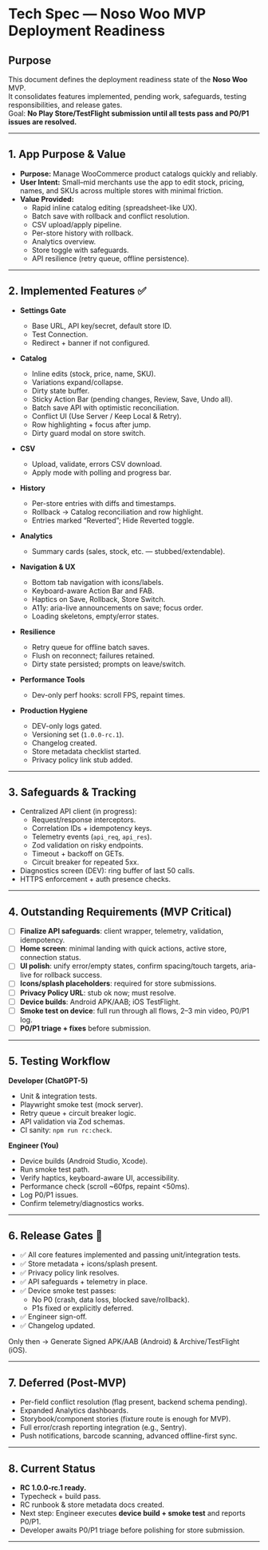 # Tech Spec — Noso Woo MVP Deployment Readiness

## Purpose
This document defines the deployment readiness state of the **Noso Woo** MVP.  
It consolidates features implemented, pending work, safeguards, testing responsibilities, and release gates.  
Goal: **No Play Store/TestFlight submission until all tests pass and P0/P1 issues are resolved.**

---

## 1. App Purpose & Value
- **Purpose:** Manage WooCommerce product catalogs quickly and reliably.  
- **User Intent:** Small–mid merchants use the app to edit stock, pricing, names, and SKUs across multiple stores with minimal friction.  
- **Value Provided:**  
  - Rapid inline catalog editing (spreadsheet-like UX).  
  - Batch save with rollback and conflict resolution.  
  - CSV upload/apply pipeline.  
  - Per-store history with rollback.  
  - Analytics overview.  
  - Store toggle with safeguards.  
  - API resilience (retry queue, offline persistence).  

---

## 2. Implemented Features ✅
- **Settings Gate**  
  - Base URL, API key/secret, default store ID.  
  - Test Connection.  
  - Redirect + banner if not configured.  

- **Catalog**  
  - Inline edits (stock, price, name, SKU).  
  - Variations expand/collapse.  
  - Dirty state buffer.  
  - Sticky Action Bar (pending changes, Review, Save, Undo all).  
  - Batch save API with optimistic reconciliation.  
  - Conflict UI (Use Server / Keep Local & Retry).  
  - Row highlighting + focus after jump.  
  - Dirty guard modal on store switch.  

- **CSV**  
  - Upload, validate, errors CSV download.  
  - Apply mode with polling and progress bar.  

- **History**  
  - Per-store entries with diffs and timestamps.  
  - Rollback → Catalog reconciliation and row highlight.  
  - Entries marked “Reverted”; Hide Reverted toggle.  

- **Analytics**  
  - Summary cards (sales, stock, etc. — stubbed/extendable).  

- **Navigation & UX**  
  - Bottom tab navigation with icons/labels.  
  - Keyboard-aware Action Bar and FAB.  
  - Haptics on Save, Rollback, Store Switch.  
  - A11y: aria-live announcements on save; focus order.  
  - Loading skeletons, empty/error states.  

- **Resilience**  
  - Retry queue for offline batch saves.  
  - Flush on reconnect; failures retained.  
  - Dirty state persisted; prompts on leave/switch.  

- **Performance Tools**  
  - Dev-only perf hooks: scroll FPS, repaint times.  

- **Production Hygiene**  
  - DEV-only logs gated.  
  - Versioning set (`1.0.0-rc.1`).  
  - Changelog created.  
  - Store metadata checklist started.  
  - Privacy policy link stub added.  

---

## 3. Safeguards & Tracking
- Centralized API client (in progress):  
  - Request/response interceptors.  
  - Correlation IDs + idempotency keys.  
  - Telemetry events (`api_req`, `api_res`).  
  - Zod validation on risky endpoints.  
  - Timeout + backoff on GETs.  
  - Circuit breaker for repeated 5xx.  
- Diagnostics screen (DEV): ring buffer of last 50 calls.  
- HTTPS enforcement + auth presence checks.  

---

## 4. Outstanding Requirements (MVP Critical)
- [ ] **Finalize API safeguards**: client wrapper, telemetry, validation, idempotency.  
- [ ] **Home screen**: minimal landing with quick actions, active store, connection status.  
- [ ] **UI polish**: unify error/empty states, confirm spacing/touch targets, aria-live for rollback success.  
- [ ] **Icons/splash placeholders**: required for store submissions.  
- [ ] **Privacy Policy URL**: stub ok now; must resolve.  
- [ ] **Device builds**: Android APK/AAB; iOS TestFlight.  
- [ ] **Smoke test on device**: full run through all flows, 2–3 min video, P0/P1 log.  
- [ ] **P0/P1 triage + fixes** before submission.  

---

## 5. Testing Workflow
**Developer (ChatGPT-5)**  
- Unit & integration tests.  
- Playwright smoke test (mock server).  
- Retry queue + circuit breaker logic.  
- API validation via Zod schemas.  
- CI sanity: `npm run rc:check`.  

**Engineer (You)**  
- Device builds (Android Studio, Xcode).  
- Run smoke test path.  
- Verify haptics, keyboard-aware UI, accessibility.  
- Performance check (scroll ~60fps, repaint <50ms).  
- Log P0/P1 issues.  
- Confirm telemetry/diagnostics works.  

---

## 6. Release Gates 🚦
- ✅ All core features implemented and passing unit/integration tests.  
- ✅ Store metadata + icons/splash present.  
- ✅ Privacy policy link resolves.  
- ✅ API safeguards + telemetry in place.  
- ✅ Device smoke test passes:  
  - No P0 (crash, data loss, blocked save/rollback).  
  - P1s fixed or explicitly deferred.  
- ✅ Engineer sign-off.  
- ✅ Changelog updated.  

Only then → Generate Signed APK/AAB (Android) & Archive/TestFlight (iOS).  

---

## 7. Deferred (Post-MVP)
- Per-field conflict resolution (flag present, backend schema pending).  
- Expanded Analytics dashboards.  
- Storybook/component stories (fixture route is enough for MVP).  
- Full error/crash reporting integration (e.g., Sentry).  
- Push notifications, barcode scanning, advanced offline-first sync.  

---

## 8. Current Status
- **RC 1.0.0-rc.1 ready.**  
- Typecheck + build pass.  
- RC runbook & store metadata docs created.  
- Next step: Engineer executes **device build + smoke test** and reports P0/P1.  
- Developer awaits P0/P1 triage before polishing for store submission.  

---
